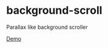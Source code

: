 background-scroll
=================

Parallax like background scroller

[Demo](http://shane3.com/background-scroll)
